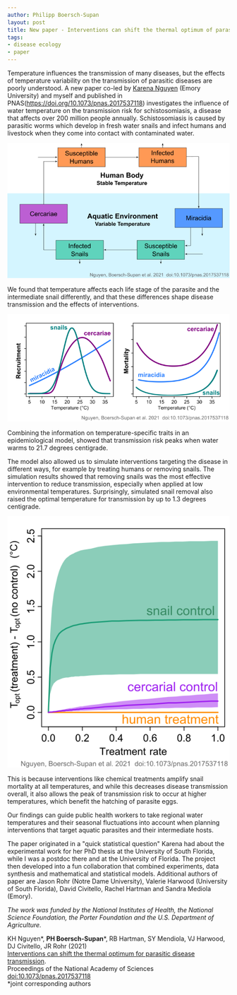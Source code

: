 ```yaml
---
author: Philipp Boersch-Supan
layout: post
title: New paper - Interventions can shift the thermal optimum of parasitic disease transmission
tags:
- disease ecology
- paper
---
```


Temperature influences the transmission of many diseases, but the effects of temperature variability on the transmission of parasitic diseases are poorly understood. 
A new paper co-led by [Karena Nguyen](https://twitter.com/Nguyen_4science) (Emory University) and myself and published in PNAS(https://doi.org/10.1073/pnas.2017537118) investigates the influence of water temperature on the transmission risk for schistosomiasis, a disease that affects over 200 million people annually. 
Schistosomiasis is caused by parasitic worms which develop in fresh water snails and infect humans and livestock when they come into contact with contaminated water.

<img class="img-wide" src="/public/images/twitter_lifecycle.png" alt="Simplified schistosomiasis life cycle.">  

We found that temperature affects each life stage of the parasite and the
intermediate snail differently, and that these differences shape disease transmission and the effects of interventions. 

<img class="img-wide" src="/public/images/twitter_tpcs.png" alt="Thermal performance curves for two parasite larval stages and the intermediate snail host.">  

Combining the information on temperature-specific traits in an
epidemiological model, showed that transmission risk peaks when water warms to 21.7 degrees centigrade. 

The model also allowed us to simulate interventions
targeting the disease in different ways, for example by treating humans or removing snails.
The simulation results showed that removing snails was the most effective intervention to reduce transmission, especially when applied at low environmental temperatures. 
Surprisingly, simulated snail removal also raised the optimal temperature for transmission by up to 1.3 degrees centigrade.

<img class="img-half" src="/public/images/twitter_topt_shift.png" alt="Shift of Topt for different treatment scenarios."><br>

This is because interventions like chemical treatments amplify snail
mortality at all temperatures, and while this decreases disease transmission overall, it also allows the peak
of transmission risk to occur at higher temperatures, which benefit the hatching of parasite eggs.

Our findings can guide public health workers to take regional water temperatures and
their seasonal fluctuations into account when planning interventions that target aquatic parasites and their intermediate hosts.

The paper originated in a "quick statistical question" Karena had about the experimental work for her PhD thesis at the University of South Florida, while I was a postdoc there and at the University of Florida. The project then developed into a fun collaboration that combined experiments, data synthesis and mathematical and statistical models.
Additional authors of paper are Jason Rohr (Notre Dame University), Valerie Harwood (University of South Florida), David Civitello, Rachel Hartman and Sandra Mediola (Emory).

*The work was funded by the National Institutes of Health, the National Science Foundation, the Porter Foundation and the U.S. Department of Agriculture.*

KH Nguyen\*, **PH Boersch-Supan**\*, RB Hartman, SY Mendiola, VJ Harwood, DJ Civitello, JR Rohr (2021)   
[Interventions can shift the thermal optimum for parasitic disease transmission](https://doi.org/10.1073/pnas.2017537118).    
Proceedings of the National Academy of Sciences    
[doi:10.1073/pnas.2017537118](https://doi.org/10.1073/pnas.2017537118)    
*joint corresponding authors    



